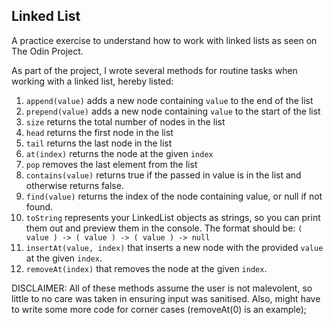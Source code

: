## Linked List
A practice exercise to understand how to work with linked lists as seen on The Odin Project. 
 
As part of the project, I wrote several methods for routine tasks when working with a linked list, hereby listed:
 
1.  `append(value)`  adds a new node containing  `value`  to the end of the list
2.  `prepend(value)`  adds a new node containing  `value`  to the start of the list
3.  `size`  returns the total number of nodes in the list
4.  `head`  returns the first node in the list
5.  `tail`  returns the last node in the list
6.  `at(index)`  returns the node at the given  `index`
7.  `pop`  removes the last element from the list
8.  `contains(value)`  returns true if the passed in value is in the list and otherwise returns false.
9.  `find(value)`  returns the index of the node containing value, or null if not found.
10.  `toString`  represents your LinkedList objects as strings, so you can print them out and preview them in the console. The format should be:  `( value ) -> ( value ) -> ( value ) -> null`
11.   `insertAt(value, index)`  that inserts a new node with the provided  `value`  at the given  `index`.
12.  `removeAt(index)`  that removes the node at the given  `index`.
 
DISCLAIMER: All of these methods assume the user is not malevolent, so little to no care was taken in ensuring input was sanitised. Also, might have to write some more code for corner cases (removeAt(0) is an example);